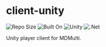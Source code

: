 # client-unity

![Repo Size](https://shields-endpoints.prouser123.me/badge/reposize/mdmulti/client-unity)
![Built On](https://img.shields.io/badge/built%20on-important)
![Unity](https://img.shields.io/badge/unity-2018.4.5f1%20LTS-blue)
![.Net](https://img.shields.io/badge/.NET%20runtime-4.x-blue)

Unity player client for MDMulti.

